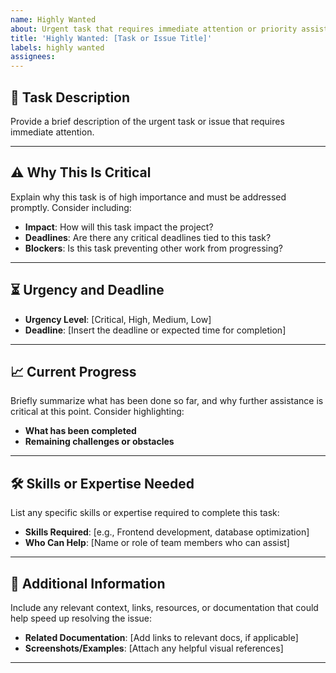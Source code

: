 ```yaml
---
name: Highly Wanted
about: Urgent task that requires immediate attention or priority assistance.
title: 'Highly Wanted: [Task or Issue Title]'
labels: highly wanted
assignees:
---
```


## 🚨 **Task Description**

Provide a brief description of the urgent task or issue that requires immediate attention.

---

## ⚠️ **Why This Is Critical**

Explain why this task is of high importance and must be addressed promptly. Consider including:

- **Impact**: How will this task impact the project?
- **Deadlines**: Are there any critical deadlines tied to this task?
- **Blockers**: Is this task preventing other work from progressing?

---

## ⏳ **Urgency and Deadline**

- **Urgency Level**: [Critical, High, Medium, Low]
- **Deadline**: [Insert the deadline or expected time for completion]

---

## 📈 **Current Progress**

Briefly summarize what has been done so far, and why further assistance is critical at this point. Consider highlighting:

- **What has been completed**
- **Remaining challenges or obstacles**

---

## 🛠️ **Skills or Expertise Needed**

List any specific skills or expertise required to complete this task:

- **Skills Required**: [e.g., Frontend development, database optimization]
- **Who Can Help**: [Name or role of team members who can assist]

---

## 📎 **Additional Information**

Include any relevant context, links, resources, or documentation that could help speed up resolving the issue:

- **Related Documentation**: [Add links to relevant docs, if applicable]
- **Screenshots/Examples**: [Attach any helpful visual references]

---
